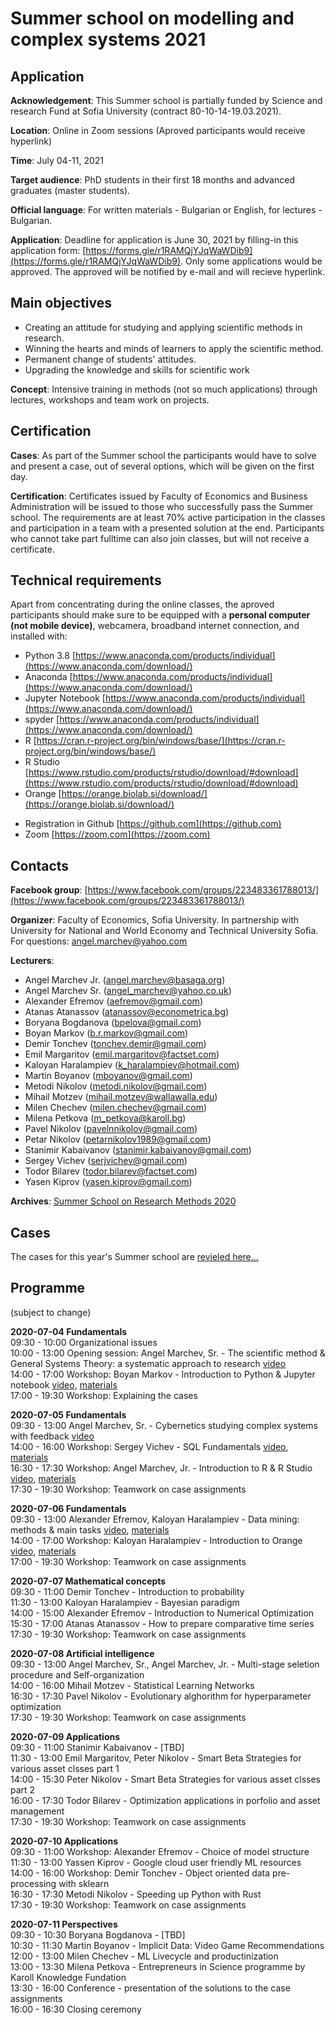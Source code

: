 # Summer school on modelling and complex systems 2021

## Application
**Acknowledgement**: This Summer school is partially funded by Science and research Fund at Sofia University (contract 80-10-14-19.03.2021). 

**Location**: Online in Zoom sessions (Aproved participants would receive hyperlink)

**Time**: July 04-11, 2021 

**Target audience**: PhD students in their first 18 months and advanced graduates (master students).  

**Official language**: For written materials - Bulgarian or English, for lectures - Bulgarian.

**Application**: Deadline for application is June 30, 2021 by filling-in this application form: [https://forms.gle/r1RAMQjYJqWaWDib9](https://forms.gle/r1RAMQjYJqWaWDib9). Only some applications would be approved. The approved will be notified by e-mail and will recieve hyperlink.

## Main objectives
* Creating an attitude for studying and applying scientific methods in research.
* Winning the hearts and minds of learners to apply the scientific method.
* Permanent change of students' attitudes.
* Upgrading the knowledge and skills for scientific work

**Concept**: Intensive training in methods (not so much applications) through lectures, workshops and team work on projects. 

## Certification

**Cases**: As part of the Summer school the participants would have to solve and present a case, out of several options, which will be given on the first day. <!--[See the cases here...](cases.md)-->

**Certification**: Certificates issued by Faculty of Economics and Business Administration will be issued to those who successfully pass the Summer school. The requirements are at least 70% active participation in the classes and participation in a team with a presented solution at the end. Participants who cannot take part fulltime can also join classes, but will not receive a certificate.

## Technical requirements
Apart from concentrating during the online classes, the aproved participants should make sure to be equipped with a **personal computer (not mobile device)**, webcamera, broadband internet connection, and installed with:
* Python 3.8 [https://www.anaconda.com/products/individual](https://www.anaconda.com/download/)
* Anaconda [https://www.anaconda.com/products/individual](https://www.anaconda.com/download/)
* Jupyter Notebook [https://www.anaconda.com/products/individual](https://www.anaconda.com/download/)
* spyder [https://www.anaconda.com/products/individual](https://www.anaconda.com/download/)
* R [https://cran.r-project.org/bin/windows/base/](https://cran.r-project.org/bin/windows/base/)
* R Studio [https://www.rstudio.com/products/rstudio/download/#download](https://www.rstudio.com/products/rstudio/download/#download)
* Orange [https://orange.biolab.si/download/](https://orange.biolab.si/download/)
<!--* KNIME [https://www.knime.com/downloads](https://www.knime.com/downloads)-->
* Registration in Github [https://github.com](https://github.com)
* Zoom [https://zoom.com](https://zoom.com)

## Contacts
**Facebook group**: [https://www.facebook.com/groups/223483361788013/](https://www.facebook.com/groups/223483361788013/)

**Organizer**: Faculty of Economics, Sofia University. In partnership with University for National and World Economy and Technical University Sofia. For questions: angel.marchev@yahoo.com

**Lecturers**:
* Angel Marchev Jr. (angel.marchev@basaga.org)
* Angel Marchev Sr. (angel_marchev@yahoo.co.uk)
* Alexander Efremov (aefremov@gmail.com)
* Atanas Atanassov (atanassov@econometrica.bg)
* Boryana Bogdanova (bpelova@gmail.com)
* Boyan Markov (b.r.markov@gmail.com)
* Demir Tonchev (tonchev.demir@gmail.com)
* Emil Margaritov (emil.margaritov@factset.com)
* Kaloyan Haralampiev (k_haralampiev@hotmail.com)
* Martin Boyanov (mboyanov@gmail.com)
* Metodi Nikolov (metodi.nikolov@gmail.com)
* Mihail Motzev (mihail.motzev@wallawalla.edu)
* Milen Chechev (milen.chechev@gmail.com)
* Milena Petkova (m_petkova@karoll.bg)
* Pavel Nikolov (pavelnnikolov@gmail.com)
* Petar Nikolov (petarnikolov1989@gmail.com)
* Stanimir Kabaivanov (stanimir.kabaivanov@gmail.com)
* Sergey Vichev (serjvichev@gmail.com)
* Todor Bilarev (todor.bilarev@factset.com)
* Yasen Kiprov (yasen.kiprov@gmail.com)

**Archives**: [Summer School on Research Methods 2020](https://marchev-science.github.io/Summer-school-on-research-methods-2020/)

## Cases
The cases for this year's Summer school are [revieled here...](cases.md)   

## Programme
(subject to change)  

**2020-07-04 Fundamentals**  
09:30 - 10:00 Organizational issues    
10:00 - 13:00 Opening session: Angel Marchev, Sr. - The scientific method & General Systems Theory: a systematic approach to research [video](https://youtube.com/playlist?list=PLX9ryRl9v7BDbY1DoUppGoOcNahp6g4re)  
14:00 - 17:00 Workshop: Boyan Markov - Introduction to Python & Jupyter notebook [video](https://youtube.com/playlist?list=PLX9ryRl9v7BDbY1DoUppGoOcNahp6g4re), [materials](/Boyan_Markov)  
17:00 - 19:30 Workshop: Explaining the cases    
  
**2020-07-05 Fundamentals**  
09:30 - 13:00 Angel Marchev, Sr. - Cybernetics studying complex systems with feedback [video](https://youtube.com/playlist?list=PLX9ryRl9v7BDbY1DoUppGoOcNahp6g4re)  
14:00 - 16:00 Workshop: Sergey Vichev - SQL Fundamentals [video](https://youtube.com/playlist?list=PLX9ryRl9v7BDbY1DoUppGoOcNahp6g4re), [materials](/Sergey_Vichev)  
16:30 - 17:30 Workshop: Angel Marchev, Jr. - Introduction to R & R Studio [video](https://youtube.com/playlist?list=PLX9ryRl9v7BDbY1DoUppGoOcNahp6g4re), [materials](/Angel_Marchev_Jr)  
17:30 - 19:30 Workshop: Teamwork on case assignments  

**2020-07-06 Fundamentals**  
09:30 - 13:00 Alexander Efremov, Kaloyan Haralampiev - Data mining: methods & main tasks [video](https://youtube.com/playlist?list=PLX9ryRl9v7BDbY1DoUppGoOcNahp6g4re), [materials](/Alexander_Efremov)   
14:00 - 17:00 Workshop: Kaloyan Haralampiev - Introduction to Orange [video](https://youtube.com/playlist?list=PLX9ryRl9v7BDbY1DoUppGoOcNahp6g4re), [materials](/Kaloyan_Haralampiev)  
17:00 - 19:30 Workshop: Teamwork on case assignments  

**2020-07-07 Mathematical concepts**  
09:30 - 11:00 Demir Tonchev - Introduction to probability <!-- [video](), [materials]()  -->  
11:30 - 13:00 Kaloyan Haralampiev - Bayesian paradigm <!-- [video](), [materials]() -->   
14:00 - 15:00 Alexander Efremov - Introduction to Numerical Optimization <!-- [video](), [materials]()  -->  
15:30 - 17:00 Atanas Atanassov - How to prepare comparative time series <!-- [video](), [materials]()  -->  
17:30 - 19:30 Workshop: Teamwork on case assignments  

**2020-07-08 Artificial intelligence**  
09:30 - 13:00 Angel Marchev, Sr., Angel Marchev, Jr. - Multi-stage seletion procedure and Self-organization <!-- [video](), [materials]()  -->  
14:00 - 16:00 Mihail Motzev - Statistical Learning Networks <!-- [video](), [materials]()  -->  
16:30 - 17:30 Pavel Nikolov - Evolutionary alghorithm for hyperparameter optimization <!-- [video](), [materials]()  -->  
17:30 - 19:30 Workshop: Teamwork on case assignments  

**2020-07-09 Applications**  
09:30 - 11:00 Stanimir Kabaivanov - [TBD] <!-- [video](), [materials]()  -->  
11:30 - 13:00 Emil Margaritov, Peter Nikolov - Smart Beta Strategies for various asset clsses part 1 <!-- [video](), [materials]()  -->  
14:00 - 15:30 Peter Nikolov - Smart Beta Strategies for various asset clsses part 2 <!-- [video](), [materials]()  -->  
16:00 - 17:30 Todor Bilarev - Optimization applications in porfolio and asset management <!-- [video](), [materials]()  -->  
17:30 - 19:30 Workshop: Teamwork on case assignments  

**2020-07-10 Applications**  
09:30 - 11:00 Workshop: Alexander Efremov - Choice of model structure <!-- [video](), [materials]()  -->  
11:30 - 13:00 Yassen Kiprov - Google cloud user friendly ML resources <!-- [video](), [materials]()  -->  
14:00 - 16:00 Workshop: Demir Tonchev - Object oriented data pre-processing with sklearn <!-- [video](), [materials]()  -->  
16:30 - 17:30 Metodi Nikolov - Speeding up Python with Rust <!-- [video](), [materials]()  -->  
17:30 - 19:30 Workshop: Teamwork on case assignments  

**2020-07-11 Perspectives**  
09:30 - 10:30 Boryana Bogdanova - [TBD] <!-- [video](), [materials]()  -->  
10:30 - 11:30 Martin Boyanov - Implicit Data: Video Game Recommendations <!-- [video](), [materials]()  -->  
12:00 - 13:00 Milen Chechev - ML Livecycle and productinization <!-- [video](), [materials]()  -->  
13:00 - 13:30 Milena Petkova - Entrepreneurs in Science programme by Karoll Knowledge Fundation <!-- [video](), [materials]()  -->  
13:30 - 16:00 Conference - presentation of the solutions to the case assignments <!-- [video]()  -->  
16:00 - 16:30 Closing ceremony  
